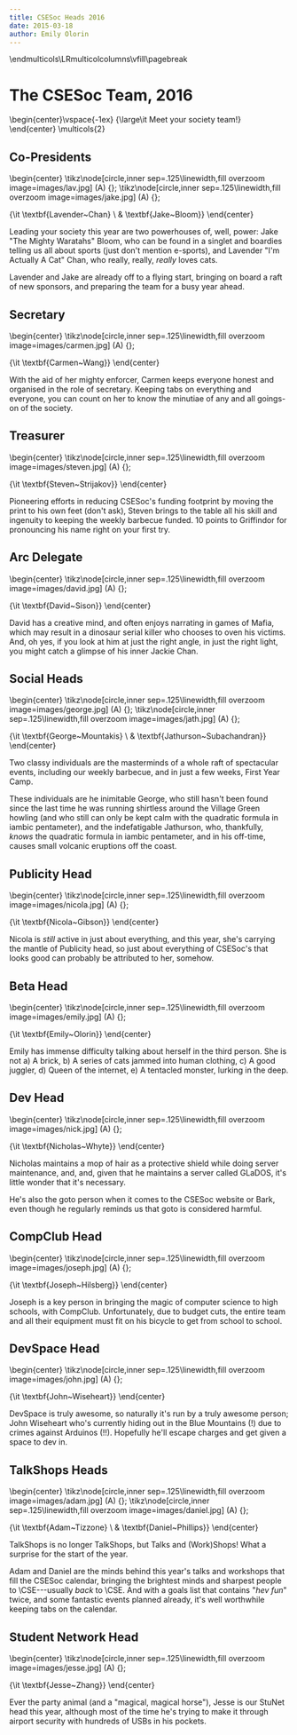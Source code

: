 ```yaml
---
title: CSESoc Heads 2016
date: 2015-03-18
author: Emily Olorin
---
```


\endmulticols\LRmulticolcolumns\vfill\pagebreak

The CSESoc Team, 2016
=====================

\begin{center}\vspace{-1ex}
{\large\it Meet your society team!}
\end{center}
\multicols{2}

Co-Presidents
-------------

\begin{center}
\tikz\node[circle,inner sep=.125\linewidth,fill overzoom image=images/lav.jpg] (A) {};
\tikz\node[circle,inner sep=.125\linewidth,fill overzoom image=images/jake.jpg] (A) {};

{\it \textbf{Lavender~Chan} \\
  \& \textbf{Jake~Bloom}}
\end{center}

Leading your society this year are two powerhouses of, well, power: 
Jake "The Mighty Waratahs" Bloom, who can be found in a singlet and boardies
 telling us all about sports (just don't mention e-sports),
and Lavender "I'm Actually A Cat" Chan, who really, really, _really_ loves
cats.

Lavender and Jake are already off to a flying start, bringing on board
a raft of new sponsors, and preparing the team for a busy year ahead.

Secretary
---------

\begin{center}
\tikz\node[circle,inner sep=.125\linewidth,fill overzoom image=images/carmen.jpg] (A) {};

{\it \textbf{Carmen~Wang}}
\end{center}

With the aid of her mighty enforcer, Carmen keeps everyone honest and
organised in the role of secretary.  Keeping tabs on everything and
everyone, you can count on her to know the minutiae of any and all
goings-on of the society. 

Treasurer
---------

\begin{center}
\tikz\node[circle,inner sep=.125\linewidth,fill overzoom image=images/steven.jpg] (A) {};

{\it \textbf{Steven~Strijakov}}
\end{center}

Pioneering efforts in reducing CSESoc's funding footprint by moving 
the print to his own feet (don't ask), 
Steven brings to the table all his skill and ingenuity to
keeping the weekly barbecue funded. 10 points to Griffindor
for pronouncing his name right on your first try.

Arc Delegate
------------

\begin{center}
\tikz\node[circle,inner sep=.125\linewidth,fill overzoom image=images/david.jpg] (A) {};

{\it \textbf{David~Sison}}
\end{center}

David has a creative mind, and often enjoys narrating in games of Mafia, 
which may result in a dinosaur serial killer who chooses to oven his victims. 
And, oh yes, if you look at him at just the right
angle, in just the right light, you might catch a glimpse of his inner
Jackie Chan.

Social Heads
------------

\begin{center}
\tikz\node[circle,inner sep=.125\linewidth,fill overzoom image=images/george.jpg] (A) {};
\tikz\node[circle,inner sep=.125\linewidth,fill overzoom image=images/jath.jpg] (A) {};

{\it \textbf{George~Mountakis} \\
  \& \textbf{Jathurson~Subachandran}}
\end{center}

Two classy individuals are the masterminds of a whole raft of
spectacular events, including our weekly barbecue, and in just a few
weeks, First Year Camp.

These individuals are he inimitable George, who still hasn't been found since the last
time he was running shirtless around the Village Green howling
(and who still can only be kept calm with the quadratic
formula in iambic pentameter), and the indefatigable Jathurson,
who, thankfully, _knows_ the quadratic formula in iambic pentameter,
and in his off-time, causes small volcanic eruptions off the coast.

Publicity Head
--------------

\begin{center}
\tikz\node[circle,inner sep=.125\linewidth,fill overzoom image=images/nicola.jpg] (A) {};

{\it \textbf{Nicola~Gibson}}
\end{center}

Nicola is _still_ active in just about everything, and this year,
she's carrying the mantle of Publicity head, so just about everything
of CSESoc's that looks good can probably be attributed to her,
somehow.

Beta Head
---------

\begin{center}
\tikz\node[circle,inner sep=.125\linewidth,fill overzoom image=images/emily.jpg] (A) {};

{\it \textbf{Emily~Olorin}}
\end{center}

Emily has immense difficulty talking about herself in the third
person. She is not a) A brick, b) A series of cats jammed into human clothing, 
c) A good juggler, d) Queen of the internet, e) A tentacled monster, lurking in the deep.


Dev Head
--------

\begin{center}
\tikz\node[circle,inner sep=.125\linewidth,fill overzoom image=images/nick.jpg] (A) {};

{\it \textbf{Nicholas~Whyte}}
\end{center}

Nicholas maintains a mop of hair as a protective shield while doing
server maintenance, and, and, given that he maintains a server called
GLaDOS, it's little wonder that it's necessary.

He's also the goto person when it comes to the CSESoc website or Bark,
even though he regularly reminds us that goto is considered harmful.

CompClub Head
-------------

\begin{center}
\tikz\node[circle,inner sep=.125\linewidth,fill overzoom image=images/joseph.jpg] (A) {};

{\it \textbf{Joseph~Hilsberg}}
\end{center}

Joseph is a key person in bringing the magic of computer science to
high schools, with CompClub.  Unfortunately, due to budget cuts, the
entire team and all their equipment must fit on his bicycle to get
from school to school.

DevSpace Head
-------------

\begin{center}
\tikz\node[circle,inner sep=.125\linewidth,fill overzoom image=images/john.jpg] (A) {};

{\it \textbf{John~Wiseheart}}
\end{center}

DevSpace is truly awesome, so naturally it's run by a truly awesome
person; John Wiseheart who's currently hiding out in the Blue Mountains 
 (!) due to crimes against Arduinos (!!). Hopefully he'll escape charges 
and get given a space to dev in.

TalkShops Heads
---------------

\begin{center}
\tikz\node[circle,inner sep=.125\linewidth,fill overzoom image=images/adam.jpg] (A) {};
\tikz\node[circle,inner sep=.125\linewidth,fill overzoom image=images/daniel.jpg] (A) {};

{\it \textbf{Adam~Tizzone} \\
  \& \textbf{Daniel~Phillips}}
\end{center}

TalkShops is no longer TalkShops, but Talks and (Work)Shops! What a 
surprise for the start of the year.

Adam and Daniel are the minds behind this year's talks and
workshops that fill the CSESoc calendar, bringing the brightest minds
and sharpest people to \CSE---usually _back_ to \CSE.  And with a
goals list that contains "_hev fun_" twice, and some fantastic events
planned already, it's well worthwhile keeping tabs on the calendar.


Student Network Head
--------------------

\begin{center}
\tikz\node[circle,inner sep=.125\linewidth,fill overzoom image=images/jesse.jpg] (A) {};

{\it \textbf{Jesse~Zhang}}
\end{center}

Ever the party animal (and a "magical, magical horse"), Jesse
is our StuNet head this year, although
most of the time he's trying to make it through airport security with 
hundreds of USBs in his pockets.
